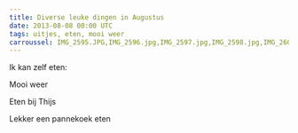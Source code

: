 ```yaml
---
title: Diverse leuke dingen in Augustus
date: 2013-08-08 00:00 UTC
tags: uitjes, eten, mooi weer
carroussel: IMG_2595.JPG,IMG_2596.jpg,IMG_2597.jpg,IMG_2598.jpg,IMG_2609.jpg,IMG_2624.jpg,IMG_2625.jpg,IMG_2626.jpg,IMG_2627.JPG,IMG_2628.JPG,IMG_2635.JPG,IMG_2636.JPG
---
```


Ik kan zelf eten: 

Mooi weer 

Eten bij Thijs 

Lekker een pannekoek eten
